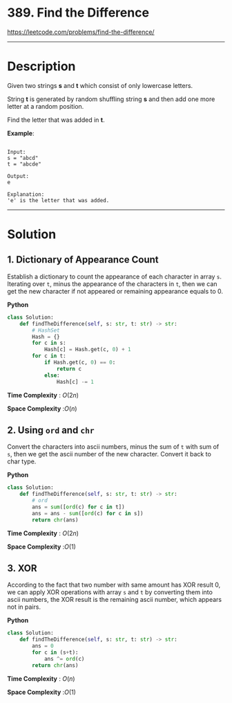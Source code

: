 # 389. Find the Difference

https://leetcode.com/problems/find-the-difference/

---

# Description

Given two strings **s** and **t** which consist of only lowercase letters.

String **t** is generated by random shuffling string **s** and then add one more letter at a random position.

Find the letter that was added in **t**.

**Example**:

<pre><code>
Input:
s = "abcd"
t = "abcde"

Output:
e

Explanation:
'e' is the letter that was added.
</code></pre>

---

# Solution

## 1. Dictionary of Appearance Count

Establish a dictionary to count the appearance of each character in array `s`. Iterating over `t`, minus the appearance of the characters in `t`, then we can get the new character if not appeared or remaining appearance equals to 0.

**Python**
```python
class Solution:
    def findTheDifference(self, s: str, t: str) -> str:
        # HashSet
        Hash = {}
        for c in s:
            Hash[c] = Hash.get(c, 0) + 1
        for c in t:
            if Hash.get(c, 0) == 0:
                return c
            else:
                Hash[c] -= 1
```

**Time Complexity** : $O(2n)$

**Space Complexity** :$O(n)$

## 2. Using `ord` and `chr`

Convert the characters into ascii numbers, minus the sum of `t` with sum of `s`, then we get the ascii number of the new character. Convert it back to char type.

**Python**
```python
class Solution:
    def findTheDifference(self, s: str, t: str) -> str:
        # ord
        ans = sum([ord(c) for c in t])
        ans = ans - sum([ord(c) for c in s])
        return chr(ans)
```

**Time Complexity** : $O(2n)$

**Space Complexity** :$O(1)$

## 3. XOR

According to the fact that two number with same amount has XOR result 0, we can apply XOR operations with array `s` and `t` by converting them into ascii numbers, the XOR result is the remaining ascii number, which appears not in pairs.

**Python**
```python
class Solution:
    def findTheDifference(self, s: str, t: str) -> str:
        ans = 0
        for c in (s+t):
            ans ^= ord(c)
        return chr(ans)
```

**Time Complexity** : $O(n)$

**Space Complexity** :$O(1)$